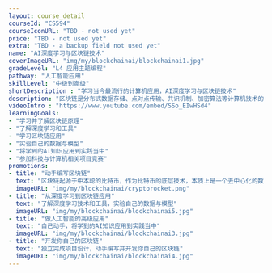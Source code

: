 ```yaml
---
layout: course_detail
courseId: "CS594"
courseIconURL: "TBD - not used yet"
price: "TBD - not used yet"
extra: "TBD - a backup field not used yet"
name: "AI深度学习与区块链技术"
coverImageURL: "img/my/blockchainai/blockchainai1.jpg"
gradeLevel: "L4 应用主题编程"
pathway: "人工智能应用"
skillLevel: "中级到高级"
shortDescription : "学习当今最流行的计算机应用，AI深度学习与区块链技术"
description: "区块链是分布式数据存储、点对点传输、共识机制、加密算法等计算机技术的新型应用模式。本课程将讲授区块链原理及实现方法，手把手地教同学人工智能应用"
videoIntro : "https://www.youtube.com/embed/SSo_EIwHSd4"
learningGoals:
- "学习并了解区块链原理"
- "了解深度学习和工具"
- "学习区块链应用"
- "实验自己的数据与模型"
- "将学到的AI知识应用到实践当中"
- "参加科技与计算机相关项目竞赛"
promotions:
- title: "动手编写区块链"
  text: "区块链起源于中本聪的比特币，作为比特币的底层技术，本质上是一个去中心化的数据库。你是否好奇过工程师们是如何实现一个最简单的区块链？学习本节课，你不仅将了解区块链究竟是什么，还会动手尝试一下自己编写区块链"
  imageURL: "img/my/blockchainai/cryptorocket.png"
- title: "从深度学习到区块链应用"
  text: "了解深度学习技术和工具，实验自己的数据与模型"
  imageURL: "img/my/blockchainai/blockchainai5.jpg"
- title: "做人工智能的高级应用"
  text: "自己动手，将学到的AI知识应用到实践当中"
  imageURL: "img/my/blockchainai/blockchainai3.jpg"
- title: "开发你自己的区块链"
  text: "独立完成项目设计，动手编写并开发你自己的区块链"
  imageURL: "img/my/blockchainai/blockchainai4.jpg"
---
```

